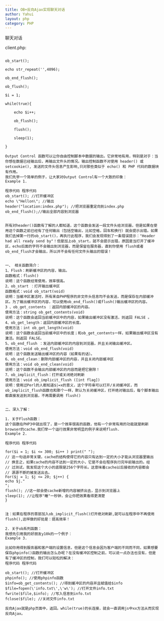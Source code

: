 ```yaml
---
title: OB+反向Ajax实现聊天对话
author: Yahui
layout: php
category: PHP
---
```


聊天对话

client.php:
<pre><code>
ob_start();

echo str_repeat('',4096);

ob_end_flush();

ob_flush();

$i = 1;

while(true){

	echo $i++;

	ob_flush();

	flush();

	sleep(1);

}

Output Control 函数可以让你自由控制脚本中数据的输出。它非常地有用，特别是对于：当你想在数据已经输出后，再输出文件头的情况。输出控制函数不对使用 header() 或 setcookie(), 发送的文件头信息产生影响,只对那些类似于 echo() 和 PHP 代码的数据块有作用。
我们先举一个简单的例子，让大家对Output Control有一个大致的印象：
Example 1.

程序代码 程序代码
ob_start(); //打开缓冲区
echo \"Hellon\"; //输出
header("location:index.php"); //把浏览器重定向到index.php
ob_end_flush();//输出全部内容到浏览器


所有对header()函数有了解的人都知道，这个函数会发送一段文件头给浏览器，但是如果在使用这个函数之前已经有了任何输出（包括空输出，比如空格，回车和换行）就会提示出错。如果我们去掉第一行的ob_start()，再执行此程序，我们会发现得到了一条错误提示："Header had all ready send by"！但是加上ob_start，就不会提示出错，原因是当打开了缓冲区，echo后面的字符不会输出到浏览器，而是保留在服务器，直到你使用 flush或者ob_end_flush才会输出，所以并不会有任何文件头输出的错误！


一、 相关函数简介：
1、Flush：刷新缓冲区的内容，输出。
函数格式：flush()
说明：这个函数经常使用，效率很高。
2、ob_start ：打开输出缓冲区
函数格式：void ob_start(void)
说明：当缓冲区激活时，所有来自PHP程序的非文件头信息均不会发送，而是保存在内部缓冲区。为了输出缓冲区的内容，可以使用ob_end_flush()或flush()输出缓冲区的内容。
3 、ob_get_contents ：返回内部缓冲区的内容。
使用方法：string ob_get_contents(void)
说明：这个函数会返回当前缓冲区中的内容，如果输出缓冲区没有激活，则返回 FALSE 。
4、ob_get_length：返回内部缓冲区的长度。
使用方法：int ob_get_length(void)
说明：这个函数会返回当前缓冲区中的长度；和ob_get_contents一样，如果输出缓冲区没有激活。则返回 FALSE。
5、ob_end_flush ：发送内部缓冲区的内容到浏览器，并且关闭输出缓冲区。
使用方法：void ob_end_flush(void)
说明：这个函数发送输出缓冲区的内容（如果有的话）。
6、ob_end_clean：删除内部缓冲区的内容，并且关闭内部缓冲区
使用方法：void ob_end_clean(void)
说明：这个函数不会输出内部缓冲区的内容而是把它删除！
7、ob_implicit_flush：打开或关闭绝对刷新
使用方法：void ob_implicit_flush ([int flag])
说明：使用过Perl的人都知道$|=x的意义，这个字符串可以打开/关闭缓冲区，而ob_implicit_flush函数也和那个一样，默认为关闭缓冲区，打开绝对输出后，每个脚本输出都直接发送到浏览器，不再需要调用 flush()


二、深入了解：

1. 关于Flush函数：
这个函数在PHP3中就出现了，是一个效率很高的函数，他有一个非常有用的功能就是刷新browser的cache.我们举一个运行效果非常明显的例子来说明flush.
Example 2.

程序代码 程序代码

for($i = 1; $i <= 300; $i++ ) print(" ");
// 这一句话非常关键，cache的结构使得它的内容只有达到一定的大小才能从浏览器里输出
// 换言之，如果cache的内容不达到一定的大小，它是不会在程序执行完毕前输出的。经
// 过测试，我发现这个大小的底限是256个字符长。这意味着cache以后接收的内容都会
// 源源不断的被发送出去。
For($j = 1; $j <= 20; $j++) {
echo $j."
";
flush(); //这一部会使cache新增的内容被挤出去，显示到浏览器上
sleep(1); //让程序"睡"一秒钟，会让你把效果看得更清楚
}


注：如果在程序的首部加入ob_implicit_flush()打开绝对刷新,就可以在程序中不再使用flush(),这样做的好处是：提高效率！

2. 关于ob系列函数：
我想先引用我的好朋友y10k的一个例子：
Example 3.

比如你用得到服务器和客户端的设置信息，但是这个信息会因为客户端的不同而不同，如果想要保存phpinfo()函数的输出怎么办呢？在没有缓冲区控制之前，可以说一点办法也没有，但是有了缓冲区的控制，我们可以轻松的解决：
程序代码 程序代码

ob_start(); //打开缓冲区
phpinfo(); //使用phpinfo函数
$info=ob_get_contents(); //得到缓冲区的内容并且赋值给$info
$file=fopen(\'info.txt\',\'w\'); //打开文件info.txt
fwrite($file,$info); //写入信息到info.txt
fclose($file); //关闭文件info.txt

反向Ajax就是php页面中，返回<script type="text/javascript">parent.xx();</script>。while(true)的长连接，就会一直调用js中xx方法从而实现反向Ajax。
</code></pre>